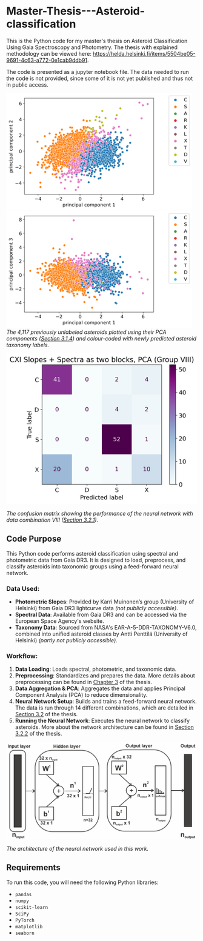 # Master-Thesis---Asteroid-classification
This is the Python code for my master's thesis on Asteroid Classification Using Gaia Spectroscopy and Photometry. The thesis with explained methodology can be viewed here: https://helda.helsinki.fi/items/5504be05-9691-4c63-a772-0e1cab9ddb91.

The code is presented as a jupyter notebook file. The data needed to run the code is not provided, since some of it is not yet published and thus not in public access.

<img src="Figures/predictedpca1vs2.png" alt="PCA 1 vs 2" width="490"/> <img src="Figures/predictedpca1vs3.png" alt="PCA 1 vs 3" width="490"/>
*The 4,117 previously unlabeled asteroids plotted using their PCA components ([Section 3.1.4](https://helda.helsinki.fi/items/5504be05-9691-4c63-a772-0e1cab9ddb91)) and colour-coded with newly predicted asteroid taxonomy labels.*

<img src="Figures/confusmatrx.png" alt="The confusion matrix showing the performance of the neural network with data combination VIII." width="900" class="center"/>

*The confusion matrix showing the performance of the neural network with data combination VIII ([Section 3.2.1](https://helda.helsinki.fi/items/5504be05-9691-4c63-a772-0e1cab9ddb91)).*

## Code Purpose

This Python code performs asteroid classification using spectral and photometric data from Gaia DR3. It is designed to load, preprocess, and classify asteroids into taxonomic groups using a feed-forward neural network.

### Data Used:
- **Photometric Slopes**: Provided by Karri Muinonen’s group (University of Helsinki) from Gaia DR3 lightcurve data *(not publicly accessible)*.
- **Spectral Data**: Available from Gaia DR3 and can be accessed via the European Space Agency's website.
- **Taxonomy Data**: Sourced from NASA's EAR-A-5-DDR-TAXONOMY-V6.0, combined into unified asteroid classes by Antti Penttilä (University of Helsinki) *(partly not publicly accessible)*.

### Workflow:
1. **Data Loading**: Loads spectral, photometric, and taxonomic data.
2. **Preprocessing**: Standardizes and prepares the data. More details about preprocessing can be found in [Chapter 3](https://helda.helsinki.fi/items/5504be05-9691-4c63-a772-0e1cab9ddb91) of the thesis.
3. **Data Aggregation & PCA**: Aggregates the data and applies Principal Component Analysis (PCA) to reduce dimensionality.
4. **Neural Network Setup**: Builds and trains a feed-forward neural network. The data is run through 14 different combinations, which are detailed in [Section 3.2](https://helda.helsinki.fi/items/5504be05-9691-4c63-a772-0e1cab9ddb91) of the thesis.
5. **Running the Neural Network**: Executes the neural network to classify asteroids. More about the network architecture can be found in [Section 3.2.2](https://helda.helsinki.fi/items/5504be05-9691-4c63-a772-0e1cab9ddb91) of the thesis.
   
![The architecture of the neural network used in this work.](Figures/nnarchitecture.png)

*The architecture of the neural network used in this work.*

## Requirements

To run this code, you will need the following Python libraries:
- `pandas`
- `numpy`
- `scikit-learn`
- `SciPy`
- `PyTorch`
- `matplotlib`
- `seaborn`
